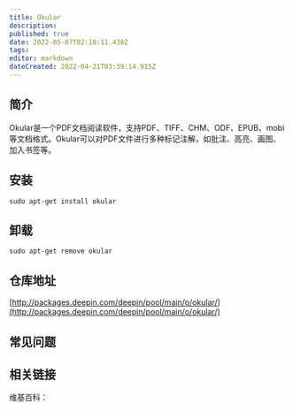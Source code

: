 ```yaml
---
title: Okular
description: 
published: true
date: 2022-05-07T02:18:11.438Z
tags: 
editor: markdown
dateCreated: 2022-04-21T03:39:14.915Z
---
```


## 简介

Okular是一个PDF文档阅读软件，支持PDF、TIFF、CHM、ODF、EPUB、mobi等文档格式。Okular可以对PDF文件进行多种标记注解，如批注、高亮、画图、 加入书签等。

## 安装

`sudo apt-get install okular`

## 卸载

`sudo apt-get remove okular`

## 仓库地址

[http://packages.deepin.com/deepin/pool/main/o/okular/](http://packages.deepin.com/deepin/pool/main/o/okular/)


## 常见问题


## 相关链接

维基百科：